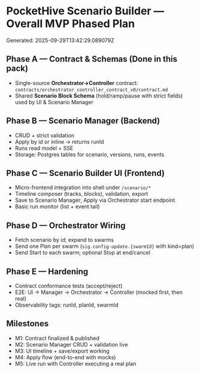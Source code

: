 
# PocketHive Scenario Builder — Overall MVP Phased Plan
Generated: 2025-09-29T13:42:29.089079Z

## Phase A — Contract & Schemas (Done in this pack)
- Single-source **Orchestrator→Controller** contract: `contracts/orchestrator_controller_contract_v0/contract.md`
- Shared **Scenario Block Schema** (hold/ramp/pause with strict fields) used by UI & Scenario Manager

## Phase B — Scenario Manager (Backend)
- CRUD + strict validation
- Apply by id or inline -> returns runId
- Runs read model + SSE
- Storage: Postgres tables for scenario, versions, runs, events

## Phase C — Scenario Builder UI (Frontend)
- Micro-frontend integration into shell under `/scenario/*`
- Timeline composer (tracks, blocks), validation, export
- Save to Scenario Manager; Apply via Orchestrator start endpoint
- Basic run monitor (list + event tail)

## Phase D — Orchestrator Wiring
- Fetch scenario by id; expand to swarms
- Send one Plan per swarm (`sig.config-update.{swarmId}` with kind=plan)
- Send Start to each swarm; optional Stop at end/cancel

## Phase E — Hardening
- Contract conformance tests (accept/reject)
- E2E: UI -> Manager -> Orchestrator -> Controller (mocked first, then real)
- Observability tags: runId, planId, swarmId

## Milestones
- M1: Contract finalized & published
- M2: Scenario Manager CRUD + validation live
- M3: UI timeline + save/export working
- M4: Apply flow (end-to-end with mocks)
- M5: Live run with Controller executing a real plan
